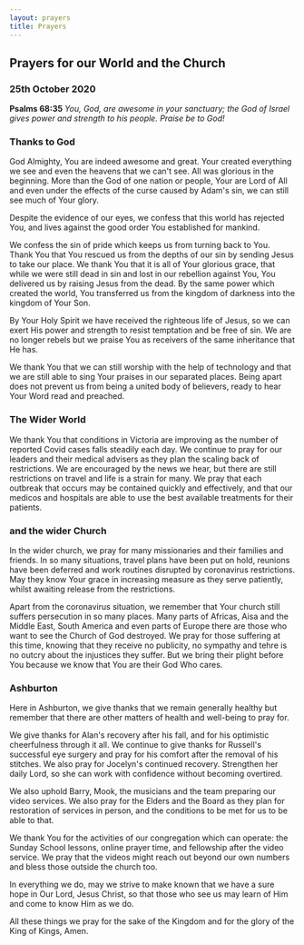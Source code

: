 ```yaml
---
layout: prayers
title: Prayers
---
```

## Prayers for our World and the Church 

### 25th October 2020 

__Psalms 68:35__ _You, God, are awesome in your sanctuary; the God of Israel gives power and strength to his people. Praise be to God!_

### Thanks to God
God Almighty, You are indeed awesome and great. Your created everything we see and even the heavens that we can't see. All  was glorious in the beginning. More than the God of one nation or people, Your are Lord of All and even under the effects of the curse caused by Adam's sin, we can still see much of Your glory. 

Despite the evidence of our eyes, we confess that this world has rejected You, and lives against the good order You established for mankind.

We confess the sin of pride which keeps us from turning back to You. Thank You that You rescued us from the depths of our sin by sending Jesus to take our place. We thank You that it is all of Your glorious grace, that while we were still dead in sin and lost in our rebellion against You, You delivered us by raising Jesus from the dead. By the same power which created the world, You transferred us from the kingdom of darkness into the kingdom of Your Son.

By Your Holy Spirit we have received the righteous life of Jesus, so we can exert His power and strength to resist temptation and be free of sin. We are no longer rebels but we praise You as receivers of the same inheritance that He has.

We thank You that we can still worship with the help of technology and that we are still able to sing Your praises in our separated places. Being apart does not prevent us from being a united body of believers, ready to hear Your Word read and preached. 

### The Wider World ### 
We thank You that conditions in Victoria are improving as the number of reported Covid cases falls steadily each day. We continue to pray for our leaders and their medical advisers as they plan the scaling back of restrictions. We are encouraged by the news we hear, but there are still restrictions on travel and life is a strain for many. We pray that each outbreak that occurs may be contained quickly and effectively, and that our medicos and hospitals are able to use the best available treatments for their patients.
 
### and the wider Church ###
In the wider church, we pray for many missionaries and their families and friends. In so many situations, travel plans have been put on hold, reunions have been deferred and work routines disrupted by coronavirus restrictions. May they know Your grace in increasing measure as they serve patiently, whilst awaiting release from the restrictions. 

 Apart from the coronavirus situation, we remember that Your church still suffers persecution in so many places. Many parts of Africas, Aisa and the Middle East, South America and even parts of Europe there are those who want to see the Church of God destroyed. We pray for those suffering at this time, knowing that they receive no publicity, no sympathy and tehre is no outcry about the injustices they suffer. But we bring their plight before You because we know that You are their God Who cares.  

### Ashburton
Here in Ashburton, we give thanks that we remain generally healthy but remember that there are other matters of health and well-being to pray for.

We give thanks for Alan's recovery after his fall, and for his optimistic cheerfulness through it all. We continue to give thanks for Russell's successful eye surgery and pray for his comfort after the removal of his stitches. We also pray for Jocelyn's continued recovery. Strengthen her daily Lord, so she can work with confidence without becoming overtired.

We also uphold Barry, Mook, the musicians and the team preparing our video services. We also pray for the Elders and the Board as they plan for restoration of services in person, and the conditions to be met for us to be able to that. 

We thank You for the activities of our congregation which can operate: the Sunday School lessons, online prayer time, and fellowship after the video service. We pray that the videos might reach out beyond our own numbers and bless those outside the church too.

In everything we do, may we strive to make known that we have a sure hope in Our Lord, Jesus Christ, so that those who see us may learn of Him and come to know Him as we do. 

All these things we pray for the sake of the Kingdom and for the glory of the King of Kings, Amen.
